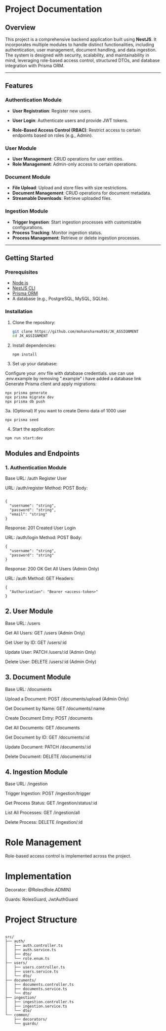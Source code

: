 # Project Documentation

## Overview

This project is a comprehensive backend application built using **NestJS**. It incorporates multiple modules to handle distinct functionalities, including authentication, user management, document handling, and data ingestion. The system is designed with security, scalability, and maintainability in mind, leveraging role-based access control, structured DTOs, and database integration with Prisma ORM.

---

## Features




### Authentication Module



- **User Registration**: Register new users.

- **User Login**: Authenticate users and provide JWT tokens.

- **Role-Based Access Control (RBAC)**: Restrict access to certain endpoints based on roles (e.g., Admin).

### User Module
- **User Management**: CRUD operations for user entities.
- **Role Management**: Admin-only access to certain operations.

### Document Module
- **File Upload**: Upload and store files with size restrictions.
- **Document Management**: CRUD operations for document metadata.
- **Streamable Downloads**: Retrieve uploaded files.

### Ingestion Module
- **Trigger Ingestion**: Start ingestion processes with customizable configurations.
- **Process Tracking**: Monitor ingestion status.
- **Process Management**: Retrieve or delete ingestion processes.

---

## Getting Started

### Prerequisites

- [Node.js](https://nodejs.org/)
- [NestJS CLI](https://docs.nestjs.com/)
- [Prisma ORM](https://www.prisma.io/)
- A database (e.g., PostgreSQL, MySQL, SQLite).

### Installation

1. Clone the repository:
   ```bash
   git clone https://github.com/mohansharma916/JK_ASSIGNMENT
   cd JK_ASSIGNMENT
   ```

2. Install dependencies:
    ```
    npm install
    ```

3. Set up your database:

Configure your .env file with database credentials.
use can use .env.example by removing ".example" i have added a database link 
Generate Prisma client and apply migrations:

```
npx prisma generate
npx prisma migrate dev
npx prisma db push 

```



3a. (Optional) If you want to create Demo data of 1000 user 

```
npx prisma seed

```

4. Start the application:

```
npm run start:dev

```

## Modules and Endpoints
### 1. Authentication Module

Base URL: /auth
Register User

URL: /auth/register
Method: POST
Body:
```

{
  "username": "string",
  "password": "string",
  "email": "string"
}
```
Response: 201 Created
User Login

URL: /auth/login
Method: POST
Body:
```
{
  "username": "string",
  "password": "string"
}

```
Response: 200 OK
Get All Users (Admin Only)

URL: /auth
Method: GET
Headers:
```
{
  "Authorization": "Bearer <access-token>"
}
```

## 2. User Module

Base URL: /users

Get All Users: GET /users (Admin Only)

Get User by ID: GET /users/:id

Update User: PATCH /users/:id (Admin Only)

Delete User: DELETE /users/:id (Admin Only)


## 3. Document Module

Base URL: /documents

Upload a Document: POST /documents/upload (Admin Only)

Get Document by Name: GET /documents/:name

Create Document Entry: POST /documents

Get All Documents: GET /documents

Get Document by ID: GET /documents/:id

Update Document: PATCH /documents/:id

Delete Document: DELETE /documents/:id


## 4. Ingestion Module

Base URL: /ingestion

Trigger Ingestion: POST /ingestion/trigger

Get Process Status: GET /ingestion/status/:id

List All Processes: GET /ingestion/all

Delete Process: DELETE /ingestion/:id

# Role Management

Role-based access control is implemented across the project.


# Implementation
Decorator: @Roles(Role.ADMIN)

Guards: RolesGuard, JwtAuthGuard



# Project Structure
```

src/
├── auth/
│   ├── auth.controller.ts
│   ├── auth.service.ts
│   ├── dto/
│   └── role.enum.ts
├── users/
│   ├── users.controller.ts
│   ├── users.service.ts
│   └── dto/
├── documents/
│   ├── documents.controller.ts
│   ├── documents.service.ts
│   └── dto/
├── ingestion/
│   ├── ingestion.controller.ts
│   ├── ingestion.service.ts
│   └── dto/
└── common/
    ├── decorators/
    └── guards/
```

